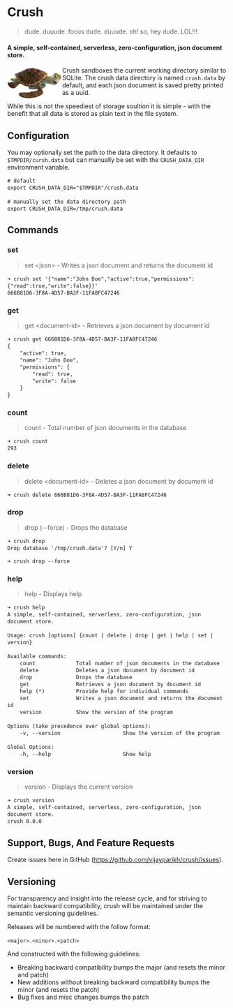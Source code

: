# Crush
> dude. duuude. focus dude. duuude. oh! so, hey dude. LOL!!!
#### A simple, self-contained, serverless, zero-configuration, json document store.

<img align="left" src="https://github.com/vijayparikh/crush/blob/master/img/Crush-FN.png" width="25%"/> Crush sandboxes the current working directory similar to SQLite. The crush data directory is named `crush.data` by default, and each json document is saved pretty printed as a uuid.

While this is not the speediest of storage soultion it is simple - with the benefit that all data is stored as plain text in the file system.

## Configuration

You may optionally set the path to the data directory. It defaults to `$TMPDIR/cursh.data` but can manually be set with the `CRUSH_DATA_DIR` environment variable.

````
# default
export CRUSH_DATA_DIR="$TMPDIR"/crush.data

# manually set the data directory path
export CRUSH_DATA_DIR=/tmp/crush.data
````

## Commands

### set

> set \<json\> - Writes a json document and returns the document id

````
➜ crush set '{"name":"John Doe","active":true,"permissions":{"read":true,"write":false}}'
666B81D6-3F8A-4D57-BA3F-11FA8FC47246
````

### get

> get \<document-id\> - Retrieves a json document by document id

````
➜ crush get 666B81D6-3F8A-4D57-BA3F-11FA8FC47246
{
    "active": true,
    "name": "John Doe",
    "permissions": {
        "read": true,
        "write": false
    }
}
````

### count

> count - Total number of json documents in the database

````
➜ crush count
293
````

### delete

> delete \<document-id\> - Deletes a json document by document id

````
➜ crush delete 666B81D6-3F8A-4D57-BA3F-11FA8FC47246
````

### drop

> drop (--force) - Drops the database

````
➜ crush drop
Drop database '/tmp/crush.data'? [Y/n] Y
````

````
➜ crush drop --force
````

### help

> help - Displays help

````
➜ crush help
A simple, self-contained, serverless, zero-configuration, json document store.

Usage: crush [options] {count | delete | drop | get | help | set | version}

Available commands:
    count             Total number of json documents in the database
    delete            Deletes a json document by document id
    drop              Drops the database
    get               Retrieves a json document by document id
    help (*)          Provide help for individual commands
    set               Writes a json document and returns the document id
    version           Show the version of the program

Options (take precedence over global options):
    -v, --version                    Show the version of the program

Global Options:
    -h, --help                       Show help
````

### version

> version - Displays the current version

````
➜ crush version
A simple, self-contained, serverless, zero-configuration, json document store.
crush 0.0.0
````

## Support, Bugs, And Feature Requests

Create issues here in GitHub (https://github.com/vijayparikh/crush/issues).

## Versioning

For transparency and insight into the release cycle, and for striving to maintain backward compatibility, crush will be maintained under the semantic versioning guidelines.

Releases will be numbered with the follow format:

`<major>.<minor>.<patch>`

And constructed with the following guidelines:

+ Breaking backward compatibility bumps the major (and resets the minor and patch)
+ New additions without breaking backward compatibility bumps the minor (and resets the patch)
+ Bug fixes and misc changes bumps the patch
